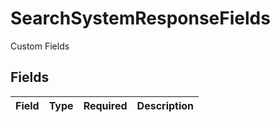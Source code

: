 # SearchSystemResponseFields

Custom Fields


## Fields

| Field       | Type        | Required    | Description |
| ----------- | ----------- | ----------- | ----------- |